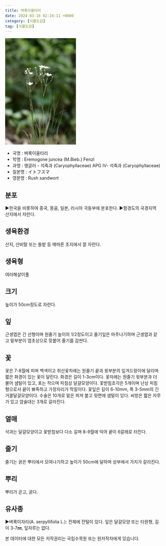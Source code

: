 ```yaml
---
title: 벼룩이울타리
date: 2024-03-16 02:24:11 +0800
category: [식물도감]
tag: [식물도감]
---
```




![벼룩이울타리](/assets/img/fileUpload/plants/basic/Caryophyllaceae/Arenaria/10132/10132_1_th2.jpg)
- 국명 : 벼룩이울타리
- 학명 : Eremogone juncea (M.Bieb.) Fenzl
- 과명 : 앵글러 - 석죽과 (Caryophyllaceae) APG Ⅳ- 석죽과 (Caryophyllaceae)
- 일본명 : イトフスマ
- 영문명 : Rush sandwort


## 분포
▶한국을 비롯하여 중국, 몽골, 일본, 러시아 극동부에 분포한다.
▶함경도의 국경지역 산지에서 자란다.
## 생육환경
산지, 산비탈 또는 돌밭 등 메마른 초지에서 잘 자란다.
## 생육형
여러해살이풀 
## 크기
높이가 50cm정도로 자란다.
## 잎
근생엽은 긴 선형이며 원줄기 높이의 1/2정도이고 줄기잎은 마주나기하며 근생엽과 같고 밑부분이 엽초상으로 맞붙어 줄기를 감싼다.
## 꽃
꽃은 7-8월에 피며 백색이고 취산꽃차례는 원줄기 끝과 윗부분의 잎겨드랑이에 달리며 짧은 화경이 있는 꽃이 달린다. 화경은 길이 1-3cm이다. 꽃차례는 원줄기 윗부분과 더불어 샘털이 있고, 포는 작으며 피침상 달걀모양이다. 꽃받침조각은 5개이며 난상 피침형으로서 끝이 뾰족하고 가장자리가 막질이다. 꽃잎은 길이 6-10mm, 폭 3-5mm의 긴 거꿀달걀모양이다. 수술은 10개로 밑은 퍼져 붙고 뒷면에 샘털이 있다. 씨방은 짧은 자루가 있고 암술대는 3개로 갈라진다.
## 열매
삭과는 달걀모양이고 꽃받침보다 다소 길며 8-9월에 익어 끝이 6갈래로 터진다.
## 줄기
줄기는 굵은 뿌리에서 모여나기하고 높이가 50cm에 달하며 상부에서 가지가 갈라진다.
## 뿌리
뿌리가 곧고, 굵다.
## 유사종
▶벼룩이자리(A. serpyllifolia L.): 전체에 잔털이 있다. 잎은 달걀모양 또는 타원형, 길이 3-7㎜, 잎자루는 없다.






본 데이터에 대한 모든 저작권리는 국립수목원 또는 원저작자에게 있습니다.
